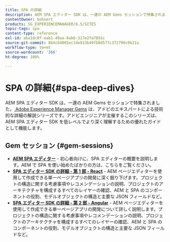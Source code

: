 ```yaml
---
title: SPA の詳細
description: AEM SPA エディター SDK は、一連の AEM Gems セッションで特集されました。アドビエンジニアが主催するこのシリーズは、AEM SPA エディター SDK を低レベルでより深く理解するための優れたガイドとして機能します。
contentOwner: bohnert
products: SG_EXPERIENCEMANAGER/6.5/SITES
topic-tags: spa
content-type: reference
exl-id: aba1dc0f-eab1-40aa-8ab6-317e2fa7891c
source-git-commit: 8b4cb4065ec14e813b49fb0d577c372790c9b21a
workflow-type: tm+mt
source-wordcount: '266'
ht-degree: 100%

---
```


# SPA の詳細{#spa-deep-dives}

AEM SPA エディター SDK は、一連の AEM Gems セッションで特集されました。[ Adobe Experience Manager Gems](https://helpx.adobe.com/jp/experience-manager/kt/eseminars/gems/aem-index.html) は、アドビのエキスパートによる技術的な詳細の解説シリーズです。アドビエンジニアが主催するこのシリーズは、AEM SPA エディター SDK を低レベルでより深く理解するための優れたガイドとして機能します。

## Gem セッション {#gem-sessions}

* **[AEM SPA エディター](https://helpx.adobe.com/jp/experience-manager/kt/eseminars/gems/aem-spa-editor.html)** - 初心者向けに、SPA エディターの概要を説明します。AEM で SPA を使い始めたばかりの方は、こちらをご覧ください。
* **[SPA エディター SDK の詳細 - 第 1 部 - React](https://helpx.adobe.com/jp/experience-manager/kt/eseminars/gems/SPA-Editor-SDK-Deep-Dive-React.html)** - AEM ページエディターを使用して作成できる単一ページアプリの開発に深く掘り下げます。プロジェクトの構造に関する考慮事項やレコメンデーションの説明、プロジェクトのアーキテクチャを構成するすべてのレイヤーの確認、AEM と SPA のコンポーネントの役割、モデルオブジェクトの構造と主要な JSON フィールドなど。
* **[SPA エディター SDK の詳細 - 第 2 部 - Angular](https://helpx.adobe.com/jp/experience-manager/kt/eseminars/gems/SPA-Editor-SDK-Deep-Dive-Angular.html)** - AEM ページエディターを使用して作成できる単一ページアプリの開発について詳しく説明します。プロジェクトの構造に関する考慮事項やレコメンデーションの説明、プロジェクトのアーキテクチャを構成するすべてのレイヤーの確認、AEM と SPA のコンポーネントの役割、モデルオブジェクトの構造と主要な JSON フィールドなど。
